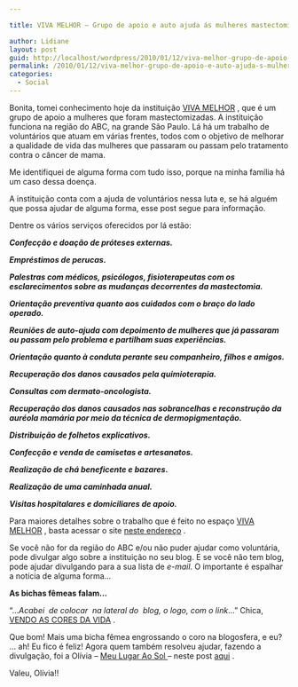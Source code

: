 ```yaml
---

title: VIVA MELHOR – Grupo de apoio e auto ajuda ás mulheres mastectomizadas

author: Lidiane
layout: post
guid: http://localhost/wordpress/2010/01/12/viva-melhor-grupo-de-apoio-e-auto-ajuda-s-mulheres-mastectomizadas/
permalink: /2010/01/12/viva-melhor-grupo-de-apoio-e-auto-ajuda-s-mulheres-mastectomizadas/
categories:
  - Social
---
```

Bonita, tomei conhecimento hoje da instituição [VIVA MELHOR](http://grupovivamelhor.org.br/?pg=home) , que é um grupo de apoio a mulheres que foram mastectomizadas. A instituição funciona na região do ABC, na grande São Paulo. Lá há um trabalho de voluntários que atuam em várias frentes, todos com o objetivo de melhorar a qualidade de vida das mulheres que passaram ou passam pelo tratamento contra o câncer de mama.

<!--more-->

Me identifiquei de alguma forma com tudo isso, porque na minha família há um caso dessa doença.

A instituição conta com a ajuda de voluntários nessa luta e, se há alguém que possa ajudar de alguma forma, esse post segue para informação.

Dentre os vários serviços oferecidos por lá estão:

_**Confecção e doação de próteses externas.**_

_**Empréstimos de perucas.**_

_**Palestras com médicos, psicólogos, fisioterapeutas com os esclarecimentos sobre as mudanças decorrentes da mastectomia.**_

_**Orientação preventiva quanto aos cuidados com o braço do lado operado.**_

_**Reuniões de auto-ajuda com depoimento de mulheres que já passaram ou passam pelo problema e partilham suas experiências.**_

_**Orientação quanto à conduta perante seu companheiro, filhos e amigos.**_

_**Recuperação dos danos causados pela quimioterapia.**_

_**Consultas com dermato-oncologista.**_

_**Recuperação dos danos causados nas sobrancelhas e reconstrução da auréola mamária por meio da técnica de dermopigmentação.**_

_**Distribuição de folhetos explicativos.**_

_**Confecção e venda de camisetas e artesanatos.**_

_**Realização de chá beneficente e bazares.**_

_**Realização de uma caminhada anual.**_

_**Visitas hospitalares e domiciliares de apoio.**_

Para maiores detalhes sobre o trabalho que é feito no espaço [VIVA MELHOR](http://grupovivamelhor.org.br/?pg=home) , basta acessar o site [neste endereço](http://grupovivamelhor.org.br/?pg=home) .

Se você não for da região do ABC e/ou não puder ajudar como voluntária, pode divulgar algo sobre a instituição no seu blog. E se você não tem blog, pode ajudar divulgando para a sua lista de _e-mail_. O importante é espalhar a notícia de alguma forma…

**As bichas fêmeas falam&#8230;**

&#8220;&#8230;_Acabei  de colocar  na lateral do  blog, o logo, com o link_&#8230;&#8221; Chica, [VENDO AS CORES DA VIDA](http://vendoascoresdavida.blogspot.com/) .

Que bom! Mais uma bicha fêmea engrossando o coro na blogosfera, e eu? &#8230; ah! Eu fico é feliz! Agora quem também resolveu ajudar, fazendo a divulgação, foi a Olívia &#8211; [Meu Lugar Ao Sol ](http://meurealugaraosol.blogspot.com/) &#8211; neste post [aqui](http://meurealugaraosol.blogspot.com/2010/01/faca-sempre-o-bem.html) .

Valeu, Olívia!!